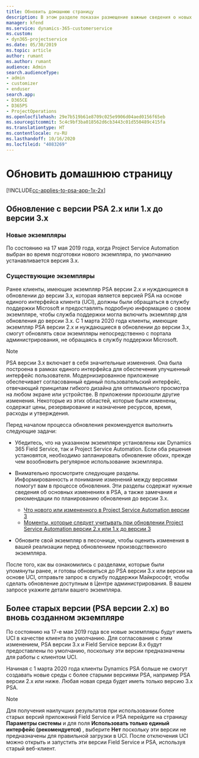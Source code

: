 ```yaml
---
title: Обновить домашнюю страницу
description: В этом разделе показан размещение важные сведения о новых возможностях и измененных в Dynamics 365 Project Service Automation, и о процессе обновления до новейшей версии.
manager: kfend
ms.service: dynamics-365-customerservice
ms.custom:
- dyn365-projectservice
ms.date: 05/30/2019
ms.topic: article
author: rumant
ms.author: rumant
audience: Admin
search.audienceType:
- admin
- customizer
- enduser
search.app:
- D365CE
- D365PS
- ProjectOperations
ms.openlocfilehash: 29e7b519b61e8709c025e9906d04aed0156f65eb
ms.sourcegitcommit: 5c4c9bf3ba018562d6cb3443c01d550489c415fa
ms.translationtype: HT
ms.contentlocale: ru-RU
ms.lasthandoff: 10/16/2020
ms.locfileid: "4083269"
---
```

# <a name="upgrade-home-page"></a>Обновить домашнюю страницу

[!INCLUDE[cc-applies-to-psa-app-1x-2x](../includes/cc-applies-to-psa-app-1x-2x.md)]

## <a name="upgrade-from-psa-version-2x-or-1x-to-version-3x"></a>Обновление с версии PSA 2.x или 1.x до версии 3.x

### <a name="new-instances"></a>Новые экземпляры

По состоянию на 17 мая 2019 года, когда Project Service Automation выбран во время подготовки нового экземпляра, по умолчанию устанавливается версия 3.x.

### <a name="existing-instances"></a>Существующие экземпляры

Ранее клиенты, имеющие экземпляр PSA версии 2.x и нуждающиеся в обновлении до версии 3.x, которая является версией PSA на основе единого интерфейса клиента (UCI), должны были обращаться в службу поддержки Microsoft и предоставлять подробную информацию о своем экземпляре, чтобы служба поддержки могла включить экземпляр для обновления до версии 3.x. С 1 марта 2020 года клиенты, имеющие экземпляр PSA версии 2.x и нуждающиеся в обновлении до версии 3.x, смогут обновлять свои экземпляры непосредственно с портала администрирования, не обращаясь в службу поддержки Microsoft.  

> [!NOTE]
> PSA версии 3.x включает в себя значительные изменения. Она была построена в рамках единого интерфейса для обеспечения улучшенный интерфейс пользователя. Модернизированное приложение обеспечивает согласованный единый пользовательский интерфейс, отвечающий принципам гибкого дизайна для оптимального просмотра на любом экране или устройстве. В приложении произошли другие изменения. Некоторые из этих областей, которые были изменены, содержат цены, резервирование и назначение ресурсов, время, расходы и утверждения.

Перед началом процесса обновления рекомендуется выполнить следующие задачи:

- Убедитесь, что на указанном экземпляре установлены как Dynamics 365 Field Service, так и Project Service Automation. Если оба решения установятся, необходимо запланировать обновление обоих, прежде чем возобновить регулярное использование экземпляра.
- Внимательно просмотрите следующие разделы. Информированность и понимание изменений между версиями помогут вам в процессе обновления. Эти разделы содержат нужные сведения об основных изменениях в PSA, а также замечания и рекомендации по планированию обновления до версии 3.x.

    - [Что нового или измененного в Project Service Automation версии 3](whats-new-changed-v3.md)
    - [Моменты, которые следует учитывать при обновлении Project Service Automation версии 2.x или 1.x до версии 3](upgrade-v3.md)

- Обновите свой экземпляр в песочнице, чтобы оценить изменения в вашей реализации перед обновлением производственного экземпляра.

После того, как вы ознакомились с разделами, которые были упомянуты ранее, и готовы обновиться до PSA версии 3.x или версии на основе UCI, отправьте запрос в службу поддержки Майкрософт, чтобы сделать обновление доступным в Центре администрирования. В вашем запросе укажите детали вашего экземпляра.

## <a name="older-versions-of-psa-psa-version-2x-in-a-newly-created-instance"></a>Более старых версии (PSA версии 2.x) во вновь созданном экземпляре

По состоянию на 17-е мая 2019 года все новые экземпляры будут иметь UCI в качестве клиента по умолчанию. Для согласования с этим изменением, PSA версии 3.x и Field Service версии 8.x будут предоставлены по умолчанию, поскольку эти версии предназначены для работы с клиентом UCI.

Начиная с 1 марта 2020 года клиенты Dynamics PSA больше не смогут создавать новые среды с более старыми версиями PSA, например PSA версии 2.x или ниже. Любая новая среда будет иметь только версию 3.x PSA.

> [!NOTE]
> Для получения наилучших результатов при использовании более старых версий приложений Field Service и PSA перейдите на страницу **Параметры системы** и для поля **Использовать только единый интерфейс (рекомендуется)** , выберите **Нет** поскольку эти версии не предназначены для правильной загрузки в UCI. После отключения UCI можно открыть и запустить эти версии Field Service и PSA, используя старый веб-клиент. 
